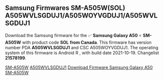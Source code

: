 <h2>Samsung Firmwares SM-A505W(SOL) A505WVLSGDUJ1/A505WOYVGDUJ1/A505WVLSGDUJ1</h2>
Download the Samsung firmware for the ✅ <strong>Samsung Galaxy A50 </strong> ⭐ <strong>SM-A505W</strong> with product code <strong>SOL</strong> <strong> from Canada</strong>. This firmware has version number PDA <strong>A505WVLSGDUJ1</strong> and CSC A505WOYVGDUJ1. The operating system of this firmware is Android R , with build date 2021-10-19. Changelist <strong>21578199</strong>.


[SM-A505W](https://samfirm.shop/samsung/model/SM-A505W)
[A505WVLSGDUJ1](https://samfirm.shop/samsung/pda/A505WVLSGDUJ1)
[Download Firmware Samsung Galaxy A50 SM-A505W](https://samfirm.shop/samsung/firmware/466296)
